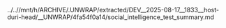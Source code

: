 ../..//mnt/h/ARCHIVE/.UNWRAP/extracted/DEV__2025-08-17__1833__host-duri-head/__UNWRAP/4fa54f0a14/social_intelligence_test_summary.md